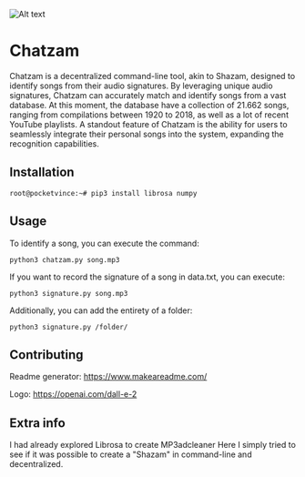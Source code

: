 ![Alt text](https://raw.githubusercontent.com/pocketvince/Chatzam/main/chatzam_transparent.png?raw=true "logo")

# Chatzam
Chatzam is a decentralized command-line tool, akin to Shazam, designed to identify songs from their audio signatures. By leveraging unique audio signatures, Chatzam can accurately match and identify songs from a vast database. At this moment, the database have a collection of 21.662 songs, ranging from compilations between 1920 to 2018, as well as a lot of recent YouTube playlists. A standout feature of Chatzam is the ability for users to seamlessly integrate their personal songs into the system, expanding the recognition capabilities.

## Installation
```shell
root@pocketvince:~# pip3 install librosa numpy
```
## Usage
To identify a song, you can execute the command:
```shell
python3 chatzam.py song.mp3
```

If you want to record the signature of a song in data.txt, you can execute:

```shell
python3 signature.py song.mp3
```
Additionally, you can add the entirety of a folder:

```shell
python3 signature.py /folder/
```

## Contributing

Readme generator: https://www.makeareadme.com/

Logo: https://openai.com/dall-e-2

## Extra info
I had already explored Librosa to create MP3adcleaner
Here I simply tried to see if it was possible to create a "Shazam" in command-line and decentralized.
